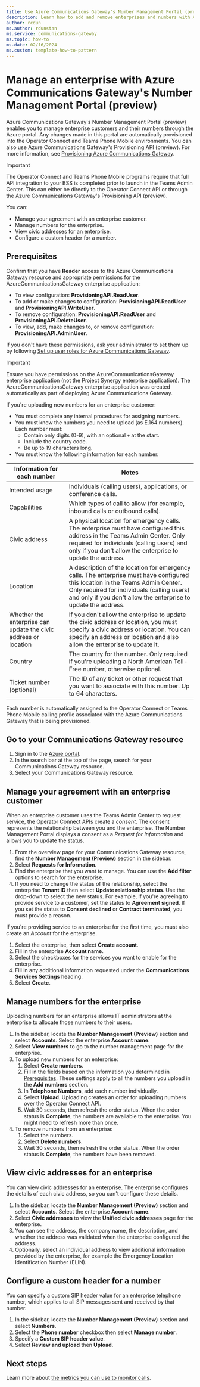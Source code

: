 ```yaml
---
title: Use Azure Communications Gateway's Number Management Portal (preview) to manage an enterprise
description: Learn how to add and remove enterprises and numbers with Azure Communication Gateway's Number Management Portal.
author: rcdun
ms.author: rdunstan
ms.service: communications-gateway
ms.topic: how-to
ms.date: 02/16/2024
ms.custom: template-how-to-pattern
---
```


# Manage an enterprise with Azure Communications Gateway's Number Management Portal (preview)

Azure Communications Gateway's Number Management Portal (preview) enables you to manage enterprise customers and their numbers through the Azure portal. Any changes made in this portal are automatically provisioned into the Operator Connect and Teams Phone Mobile environments. You can also use Azure Communications Gateway's Provisioning API (preview). For more information, see [Provisioning Azure Communications Gateway](provisioning-platform.md).

> [!IMPORTANT]
> The Operator Connect and Teams Phone Mobile programs require that full API integration to your BSS is completed prior to launch in the Teams Admin Center. This can either be directly to the Operator Connect API or through the Azure Communications Gateway's Provisioning API (preview).

You can:

* Manage your agreement with an enterprise customer.
* Manage numbers for the enterprise.
* View civic addresses for an enterprise.
* Configure a custom header for a number.

## Prerequisites

Confirm that you have **Reader** access to the Azure Communications Gateway resource and appropriate permissions for the AzureCommunicationsGateway enterprise application:

<!-- Must be kept in sync with provision-user-roles.md - steps for understanding and configuring -->
* To view configuration: **ProvisioningAPI.ReadUser**.
* To add or make changes to configuration: **ProvisioningAPI.ReadUser** and **ProvisioningAPI.WriteUser**.
* To remove configuration: **ProvisioningAPI.ReadUser** and **ProvisioningAPI.DeleteUser**.
* To view, add, make changes to, or remove configuration: **ProvisioningAPI.AdminUser**.

If you don't have these permissions, ask your administrator to set them up by following [Set up user roles for Azure Communications Gateway](provision-user-roles.md).

> [!IMPORTANT]
> Ensure you have permissions on the AzureCommunicationsGateway enterprise application (not the Project Synergy enterprise application). The AzureCommunicationsGateway enterprise application was created automatically as part of deploying Azure Communications Gateway.

If you're uploading new numbers for an enterprise customer:

* You must complete any internal procedures for assigning numbers.
* You must know the numbers you need to upload (as E.164 numbers). Each number must:
  * Contain only digits (0-9), with an optional `+` at the start.
  * Include the country code.
  * Be up to 19 characters long.
* You must know the following information for each number.

|Information for each number |Notes  |
|---------|---------|
|Intended usage | Individuals (calling users), applications, or conference calls.|
|Capabilities     |Which types of call to allow (for example, inbound calls or outbound calls).|
|Civic address | A physical location for emergency calls. The enterprise must have configured this address in the Teams Admin Center. Only required for individuals (calling users) and only if you don't allow the enterprise to update the address.|
|Location | A description of the location for emergency calls. The enterprise must have configured this location in the Teams Admin Center. Only required for individuals (calling users) and only if you don't allow the enterprise to update the address.|
|Whether the enterprise can update the civic address or location | If you don't allow the enterprise to update the civic address or location, you must specify a civic address or location. You can specify an address or location and also allow the enterprise to update it.|
|Country | The country for the number. Only required if you're uploading a North American Toll-Free number, otherwise optional.|
|Ticket number (optional) |The ID of any ticket or other request that you want to associate with this number. Up to 64 characters. |

Each number is automatically assigned to the Operator Connect or Teams Phone Mobile calling profile associated with the Azure Communications Gateway that is being provisioned.

## Go to your Communications Gateway resource

1. Sign in to the [Azure portal](https://azure.microsoft.com/).
1. In the search bar at the top of the page, search for your Communications Gateway resource.
1. Select your Communications Gateway resource.

## Manage your agreement with an enterprise customer

When an enterprise customer uses the Teams Admin Center to request service, the Operator Connect APIs create a *consent*. The consent represents the relationship between you and the enterprise. The Number Management Portal displays a consent as a *Request for Information* and allows you to update the status.

1. From the overview page for your Communications Gateway resource, find the **Number Management (Preview)** section in the sidebar.
1. Select **Requests for Information**.
1. Find the enterprise that you want to manage. You can use the **Add filter** options to search for the enterprise.
1. If you need to change the status of the relationship, select the enterprise **Tenant ID** then select **Update relationship status**. Use the drop-down to select the new status. For example, if you're agreeing to provide service to a customer, set the status to **Agreement signed**. If you set the status to **Consent declined** or **Contract terminated**, you must provide a reason.

If you're providing service to an enterprise for the first time, you must also create an *Account* for the enterprise.

1. Select the enterprise, then select **Create account**.
1. Fill in the enterprise **Account name**.
1. Select the checkboxes for the services you want to enable for the enterprise.
1. Fill in any additional information requested under the **Communications Services Settings** heading.
1. Select **Create**.

## Manage numbers for the enterprise

Uploading numbers for an enterprise allows IT administrators at the enterprise to allocate those numbers to their users.

1. In the sidebar, locate the **Number Management (Preview)** section and select **Accounts**. Select the enterprise **Account name**.
1. Select **View numbers** to go to the number management page for the enterprise.
1. To upload new numbers for an enterprise:
    1. Select **Create numbers**.
    1. Fill in the fields based on the information you determined in [Prerequisites](#prerequisites). These settings apply to all the numbers you upload in the **Add numbers** section.
    1. In **Telephone Numbers**, add each number individually.
    1. Select **Upload**. Uploading creates an order for uploading numbers over the Operator Connect API.
    1. Wait 30 seconds, then refresh the order status. When the order status is **Complete**, the numbers are available to the enterprise. You might need to refresh more than once.
1. To remove numbers from an enterprise:
    1. Select the numbers.
    1. Select **Delete numbers**.
    1. Wait 30 seconds, then refresh the order status. When the order status is **Complete**, the numbers have been removed.

## View civic addresses for an enterprise

You can view civic addresses for an enterprise. The enterprise configures the details of each civic address, so you can't configure these details.

1. In the sidebar, locate the **Number Management (Preview)** section and select **Accounts**. Select the enterprise **Account name**.
1. Select **Civic addresses** to view the **Unified civic addresses** page for the enterprise.
1. You can see the address, the company name, the description, and whether the address was validated when the enterprise configured the address.
1. Optionally, select an individual address to view additional information provided by the enterprise, for example the Emergency Location Identification Number (ELIN).

## Configure a custom header for a number

You can specify a custom SIP header value for an enterprise telephone number, which applies to all SIP messages sent and received by that number.

1. In the sidebar, locate the **Number Management (Preview)** section and select **Numbers**.
1. Select the **Phone number** checkbox then select **Manage number**.
1. Specify a **Custom SIP header value**.
1. Select **Review and upload** then **Upload**.

## Next steps

Learn more about [the metrics you can use to monitor calls](monitoring-azure-communications-gateway-data-reference.md).
